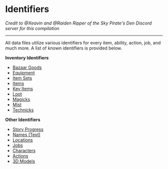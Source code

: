# Identifiers
*Credit to @Xeavin and @Raiden Ripper of the Sky Pirate's Den Discord server for this
compilation*

---

All data files utilize various identifiers for every item, ability,
action, job, and much more. A list of known identifiers is provided
below.

**Inventory Identifiers**

* [Bazaar Goods](inventory/Bazaar%20Goods.md)
* [Equipment](inventory/Equipment.md)
* [Item Sets](inventory/Item%20Sets.md)
* [Items](inventory/Items.md)
* [Key Items](inventory/Key%20Items.md)
* [Loot](inventory/Loot.md)
* [Magicks](inventory/Magicks.md)
* [Mist](inventory/Mist.md)
* [Technicks](inventory/Technicks.md)

**Other Identifiers**

* [Story Progress](Story%20Progress.md)
* [Names (Text)](Name%20Identifiers.md)
* [Locations](Locations.md)
* [Jobs](Job%20Identifiers.md)
* [Characters](Character%20Identifiers.md)
* [Actions](Action%20Identifiers.md)
* [3D Models](3D%20Model%20Identifiers.md)
